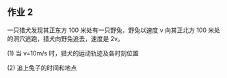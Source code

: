 ## 作业 2

一只猎犬发现其正东方 100 米处有一只野兔，野兔以速度 v 向其正北方 100 米处的洞穴逃跑，猎犬向野兔追去，速度是 2v。

(1) 当 v=10m/s 时，猎犬的运动轨迹及各时刻位置

(2) 追上兔子的时间和地点
